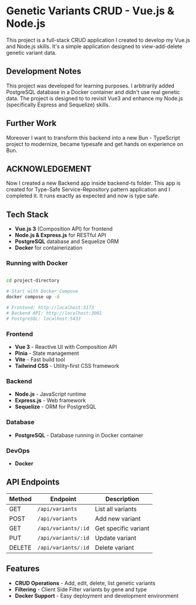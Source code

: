 # Genetic Variants CRUD - Vue.js & Node.js

This project is a full-stack CRUD application I created to develop my Vue.js and Node.js skills. It's a simple application designed to view-add-delete genetic variant data.

## Development Notes

This project was developed for learning purposes. I arbitrarily added PostgreSQL database in a Docker container and didn't use real genetic data. The project is designed to to revisit Vue3 and enhance my Node.js (specifically Express and Sequelize) skills.

## Further Work

Moreover I want to transform this backend into a new Bun - TypeScript project to modernize, became typesafe and get hands on experience on Bun. 

## ACKNOWLEDGEMENT

Now I created a new Backend app inside backend-ts folder. This app is created for Type-Safe Service-Repository pattern application and I completed it. It runs exactly as expected and now is type safe.

## Tech Stack

- **Vue.js 3** (Composition API) for frontend
- **Node.js & Express.js** for RESTful API
- **PostgreSQL** database and Sequelize ORM
- **Docker** for containerization

### Running with Docker

```bash

cd project-directory

# Start with Docker Compose
docker compose up -d

# Frontend: http://localhost:5173
# Backend API: http://localhost:3001
# PostgreSQL: localhost:5433
```

### Frontend

- **Vue 3** - Reactive UI with Composition API
- **Pinia** - State management
- **Vite** - Fast build tool
- **Tailwind CSS** - Utility-first CSS framework

### Backend

- **Node.js** - JavaScript runtime
- **Express.js** - Web framework
- **Sequelize** - ORM for PostgreSQL

### Database

- **PostgreSQL** - Database running in Docker container

### DevOps

- **Docker**

## API Endpoints

| Method | Endpoint            | Description          |
| ------ | ------------------- | -------------------- |
| GET    | `/api/variants`     | List all variants    |
| POST   | `/api/variants`     | Add new variant      |
| GET    | `/api/variants/:id` | Get specific variant |
| PUT    | `/api/variants/:id` | Update variant       |
| DELETE | `/api/variants/:id` | Delete variant       |

## Features

- **CRUD Operations** - Add, edit, delete, list genetic variants
- **Filtering** - Client Side Filter variants by gene and type
- **Docker Support** - Easy deployment and development environment

